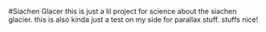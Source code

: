 #Siachen Glacer
  this is just a lil project for science about the siachen glacier. this is also kinda just a test on my side for parallax stuff. 
  stuffs nice!
